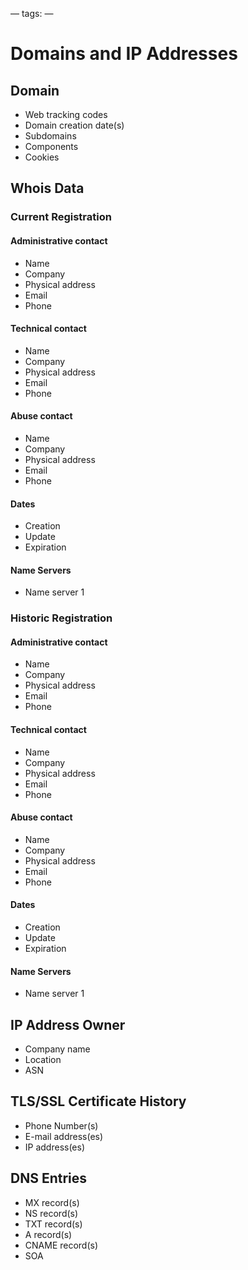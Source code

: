 —
tags: 
—

# Domains and IP Addresses
## Domain
- Web tracking codes
- Domain creation date(s)
- Subdomains
- Components
- Cookies

## Whois Data
### Current Registration
#### Administrative contact
- Name
- Company
- Physical address
- Email
- Phone
#### Technical contact
- Name
- Company
- Physical address
- Email
- Phone
#### Abuse contact
- Name
- Company
- Physical address
- Email
- Phone
#### Dates
- Creation
- Update
- Expiration
#### Name Servers
- Name server 1

### Historic Registration
#### Administrative contact
- Name
- Company
- Physical address
- Email
- Phone
#### Technical contact
- Name
- Company
- Physical address
- Email
- Phone
#### Abuse contact
- Name
- Company
- Physical address
- Email
- Phone
#### Dates
- Creation
- Update
- Expiration
#### Name Servers
- Name server 1

## IP Address Owner
- Company name
- Location
- ASN

## TLS/SSL Certificate History
- Phone Number(s)
- E-mail address(es)
- IP address(es)

##  DNS Entries
- MX record(s)
- NS record(s)
- TXT record(s)
- A record(s)
- CNAME record(s)
- SOA
